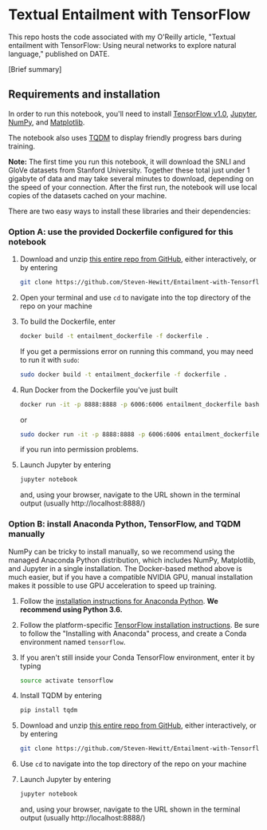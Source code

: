 # Textual Entailment with TensorFlow

This repo hosts the code associated with my O'Reilly article, "Textual entailment with TensorFlow: Using neural networks to explore natural language," published on DATE.

[Brief summary]

## Requirements and installation
In order to run this notebook, you'll need to install [TensorFlow v1.0](https://www.tensorflow.org/), [Jupyter](http://jupyter.org/), [NumPy](http://www.numpy.org/), and [Matplotlib](http://matplotlib.org/).

The notebook also uses [TQDM](https://pypi.python.org/pypi/tqdm) to display friendly progress bars during training.

**Note:** The first time you run this notebook, it will download the SNLI and GloVe datasets from Stanford University. Together these total just under 1 gigabyte of data and may take several minutes to download, depending on the speed of your connection. After the first run, the notebook will use local copies of the datasets cached on your machine.

There are two easy ways to install these libraries and their dependencies:

### Option A: use the provided Dockerfile configured for this notebook

1. Download and unzip [this entire repo from GitHub](https://github.com/Steven-Hewitt/Entailment-with-Tensorflow), either interactively, or by entering
    ```bash
    git clone https://github.com/Steven-Hewitt/Entailment-with-Tensorflow.git
    ```

2. Open your terminal and use `cd` to navigate into the top directory of the repo on your machine

3. To build the Dockerfile, enter
    ```bash
    docker build -t entailment_dockerfile -f dockerfile .
    ```
    If you get a permissions error on running this command, you may need to run it with `sudo`:
    ```bash
    sudo docker build -t entailment_dockerfile -f dockerfile .
    ```

4. Run Docker from the Dockerfile you've just built
    ```bash
    docker run -it -p 8888:8888 -p 6006:6006 entailment_dockerfile bash
    ```
    or
    ```bash
    sudo docker run -it -p 8888:8888 -p 6006:6006 entailment_dockerfile bash
    ```
    if you run into permission problems.

5. Launch Jupyter by entering
    ```bash
    jupyter notebook
    ```
    and, using your browser, navigate to the URL shown in the terminal output (usually http://localhost:8888/)

### Option B: install Anaconda Python, TensorFlow, and TQDM manually
NumPy can be tricky to install manually, so we recommend using the managed Anaconda Python distribution, which includes NumPy, Matplotlib, and Jupyter in a single installation. The Docker-based method above is much easier, but if you have a compatible NVIDIA GPU, manual installation makes it possible to use GPU acceleration to speed up training.

1. Follow the [installation instructions for Anaconda Python](https://www.continuum.io/downloads). **We recommend using Python 3.6.**

2. Follow the platform-specific [TensorFlow installation instructions](https://www.tensorflow.org/install/). Be sure to follow the "Installing with Anaconda" process, and create a Conda environment named `tensorflow`.

3. If you aren't still inside your Conda TensorFlow environment, enter it by typing
    ```bash
    source activate tensorflow
    ```

4. Install TQDM by entering
    ```bash
    pip install tqdm
    ```

5. Download and unzip [this entire repo from GitHub](https://github.com/Steven-Hewitt/Entailment-with-Tensorflow), either interactively, or by entering
    ```bash
    git clone https://github.com/Steven-Hewitt/Entailment-with-Tensorflow.git
    ```

6. Use `cd` to navigate into the top directory of the repo on your machine

7. Launch Jupyter by entering
    ```bash
    jupyter notebook
    ```
    and, using your browser, navigate to the URL shown in the terminal output (usually http://localhost:8888/)
